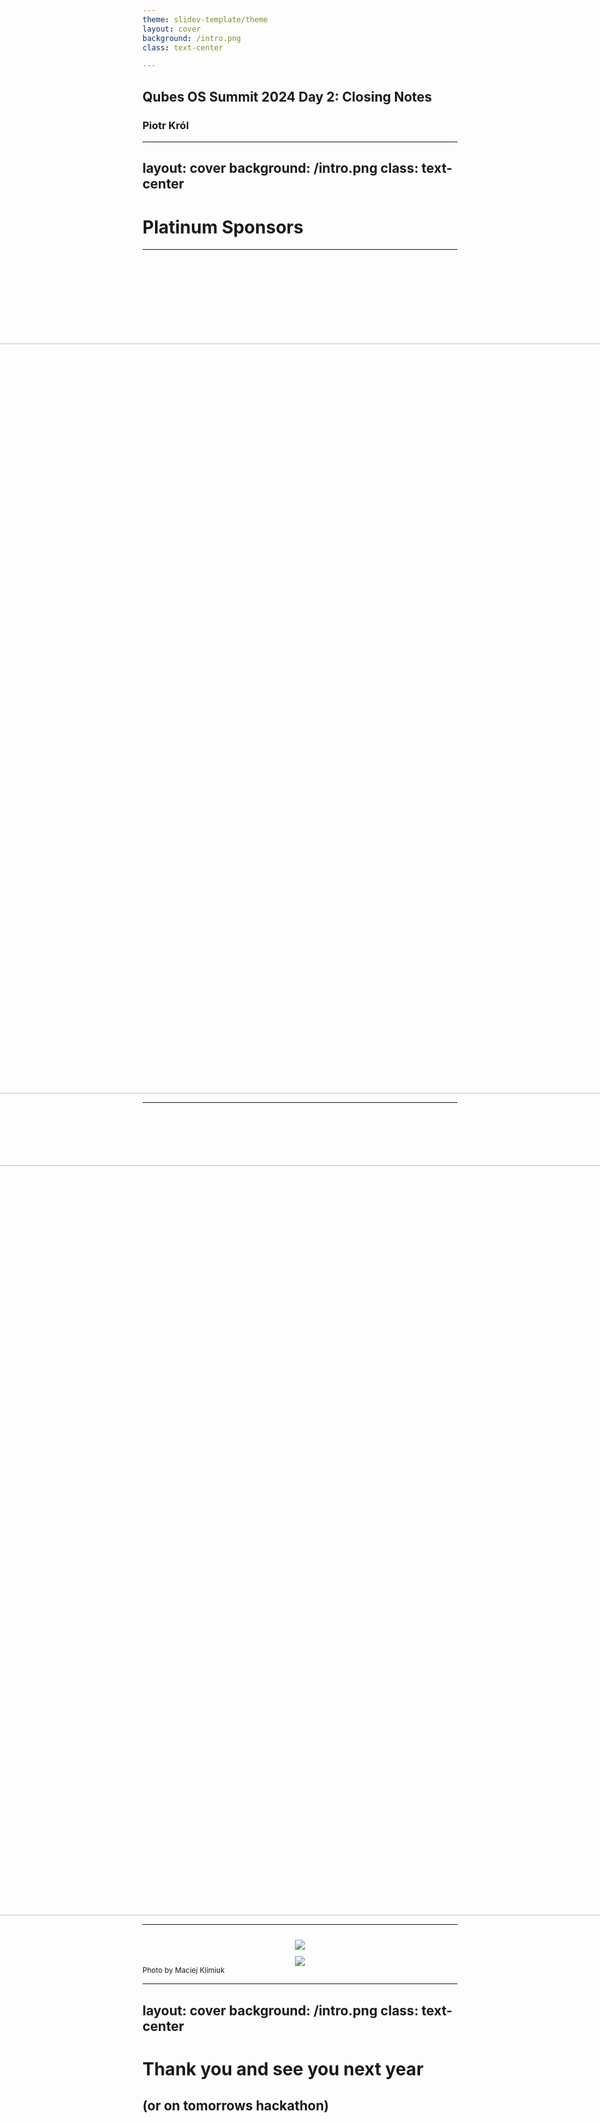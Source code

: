 ```yaml
---
theme: slidev-template/theme
layout: cover
background: /intro.png
class: text-center

---
```

## Qubes OS Summit 2024 Day 2: Closing Notes

### Piotr Król

---

<!-- markdownlint-disable MD022 MD003 -->
layout: cover
background: /intro.png
class: text-center
---
<!-- markdownlint-enable MD022 MD003 -->

# Platinum Sponsors

---

<div style="display: flex; justify-content: center; align-items: center;
  margin-top:150px;">
  <center>
    <img src="/@fs/repo/public/2024/QubesOSsummit/fopf_logo.png" width="1200">
  </center>
</div>

<!--

Freedom of the Press Foundation’s generous contribution and commitment to
defending press freedom and digital privacy by building secure communication
tools aligns with Qubes OS Summit goals of coordinating Qubes OS and associated
projects development, like SecureDrop, with community.

-->

---

<div style="display: flex; justify-content: center; align-items: center;
  margin-top:100px;">
<center><img src="/@fs/repo/public/2024/QubesOSsummit/mullvad_logo.png" width="1200"></center>
</div>

<!--

Mullvad’s support for transparency and privacy enhancing technologies is known
in our community. What is more important you can support those who support us
by choosing their products in that way your getting great VPN with possibility
for anonymous or cryptocurrency payment, which is well recognized by
independent reviewers.

-->

---

<div style="display: flex; flex-wrap: wrap; justify-content: center;
  align-items: center;">
  <img src="/@fs/repo/public/2024/QubesOSsummit/sudblock.jpg" style="max-width:
    50%; height: auto; margin: 10px;">
</div>

<center>
  <img src="/@fs/repo/public/2024/QubesOSsummit/sudblock_address.png"
    style="max-width: 100%">
</center>

<div class="absolute left-30px bottom-30px">
<small>Photo by Maciej Klimiuk</small>
</div>

<!-- markdownlint-disable MD022 MD003 -->
---
layout: cover
background: /intro.png
class: text-center
---
<!-- markdownlint-enable MD022 MD003 -->

# Thank you and see you next year

## (or on tomorrows hackathon)
